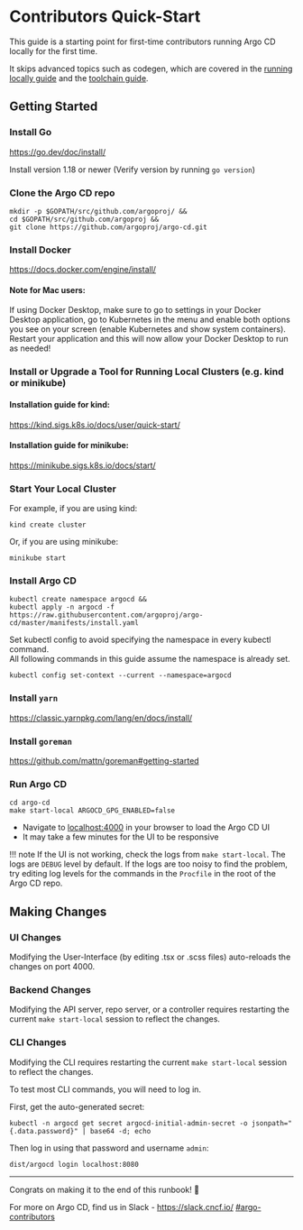 # Contributors Quick-Start 

This guide is a starting point for first-time contributors running Argo CD locally for the first time.

It skips advanced topics such as codegen, which are covered in the [running locally guide](running-locally.md)
and the [toolchain guide](toolchain-guide.md).

## Getting Started

### Install Go

<https://go.dev/doc/install/>

Install version 1.18 or newer (Verify version by running `go version`)

### Clone the Argo CD repo

```shell
mkdir -p $GOPATH/src/github.com/argoproj/ &&
cd $GOPATH/src/github.com/argoproj &&
git clone https://github.com/argoproj/argo-cd.git
```

### Install Docker

<https://docs.docker.com/engine/install/>

#### Note for Mac users: 
If using Docker Desktop, make sure to go to settings in your Docker Desktop application, go to Kubernetes in the menu and enable both options you see on your screen (enable Kubernetes and show system containers). Restart your application and this will now allow your Docker Desktop to run as needed!

### Install or Upgrade a Tool for Running Local Clusters (e.g. kind or minikube)

#### Installation guide for kind:

<https://kind.sigs.k8s.io/docs/user/quick-start/>

#### Installation guide for minikube:

<https://minikube.sigs.k8s.io/docs/start/>

### Start Your Local Cluster

For example, if you are using kind:
```shell
kind create cluster
```

Or, if you are using minikube:

```shell
minikube start
```

### Install Argo CD

```shell
kubectl create namespace argocd &&
kubectl apply -n argocd -f https://raw.githubusercontent.com/argoproj/argo-cd/master/manifests/install.yaml
```

Set kubectl config to avoid specifying the namespace in every kubectl command.  
All following commands in this guide assume the namespace is already set.

```shell
kubectl config set-context --current --namespace=argocd
```

### Install `yarn`

<https://classic.yarnpkg.com/lang/en/docs/install/>

### Install `goreman`

<https://github.com/mattn/goreman#getting-started>

### Run Argo CD

```shell
cd argo-cd
make start-local ARGOCD_GPG_ENABLED=false
```

- Navigate to [localhost:4000](http://localhost:4000) in your browser to load the Argo CD UI
- It may take a few minutes for the UI to be responsive

!!! note
    If the UI is not working, check the logs from `make start-local`. The logs are `DEBUG` level by default. If the logs are
    too noisy to find the problem, try editing log levels for the commands in the `Procfile` in the root of the Argo CD repo.

## Making Changes

### UI Changes

Modifying the User-Interface (by editing .tsx or .scss files) auto-reloads the changes on port 4000.

### Backend Changes

Modifying the API server, repo server, or a controller requires restarting the current `make start-local` session to reflect the changes.

### CLI Changes

Modifying the CLI requires restarting the current `make start-local` session to reflect the changes.

To test most CLI commands, you will need to log in.

First, get the auto-generated secret:

```shell
kubectl -n argocd get secret argocd-initial-admin-secret -o jsonpath="{.data.password}" | base64 -d; echo
```

Then log in using that password and username `admin`:

```shell
dist/argocd login localhost:8080
```

---
Congrats on making it to the end of this runbook! 🚀

For more on Argo CD, find us in Slack - <https://slack.cncf.io/> [#argo-contributors](https://cloud-native.slack.com/archives/C020XM04CUW)
